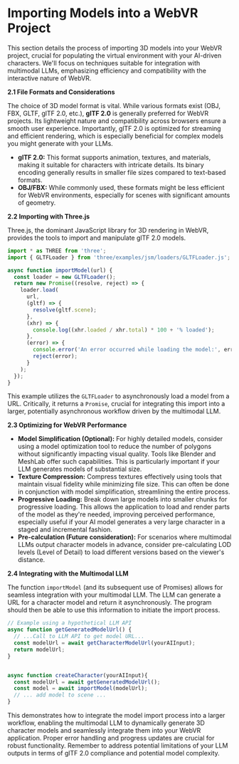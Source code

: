 # Importing Models into a WebVR Project

This section details the process of importing 3D models into your WebVR project, crucial for populating the virtual environment with your AI-driven characters.  We'll focus on techniques suitable for integration with multimodal LLMs, emphasizing efficiency and compatibility with the interactive nature of WebVR.

**2.1 File Formats and Considerations**

The choice of 3D model format is vital.  While various formats exist (OBJ, FBX, GLTF, glTF 2.0, etc.), **glTF 2.0** is generally preferred for WebVR projects.  Its lightweight nature and compatibility across browsers ensure a smooth user experience.  Importantly, glTF 2.0 is optimized for streaming and efficient rendering, which is especially beneficial for complex models you might generate with your LLMs.

* **glTF 2.0:**  This format supports animation, textures, and materials, making it suitable for characters with intricate details.  Its binary encoding generally results in smaller file sizes compared to text-based formats.
* **OBJ/FBX:** While commonly used, these formats might be less efficient for WebVR environments, especially for scenes with significant amounts of geometry.

**2.2 Importing with Three.js**

Three.js, the dominant JavaScript library for 3D rendering in WebVR, provides the tools to import and manipulate glTF 2.0 models.

```javascript
import * as THREE from 'three';
import { GLTFLoader } from 'three/examples/jsm/loaders/GLTFLoader.js';

async function importModel(url) {
  const loader = new GLTFLoader();
  return new Promise((resolve, reject) => {
    loader.load(
      url,
      (gltf) => {
        resolve(gltf.scene);
      },
      (xhr) => {
        console.log((xhr.loaded / xhr.total) * 100 + '% loaded');
      },
      (error) => {
        console.error('An error occurred while loading the model:', error);
        reject(error);
      }
    );
  });
}
```

This example utilizes the `GLTFLoader` to asynchronously load a model from a URL.  Critically, it returns a `Promise`, crucial for integrating this import into a larger, potentially asynchronous workflow driven by the multimodal LLM.

**2.3 Optimizing for WebVR Performance**

* **Model Simplification (Optional):**  For highly detailed models, consider using a model optimization tool to reduce the number of polygons without significantly impacting visual quality. Tools like Blender and MeshLab offer such capabilities. This is particularly important if your LLM generates models of substantial size.
* **Texture Compression:** Compress textures effectively using tools that maintain visual fidelity while minimizing file size.  This can often be done in conjunction with model simplification, streamlining the entire process.
* **Progressive Loading:** Break down large models into smaller chunks for progressive loading.  This allows the application to load and render parts of the model as they're needed, improving perceived performance, especially useful if your AI model generates a very large character in a staged and incremental fashion.
* **Pre-calculation (Future consideration):** For scenarios where multimodal LLMs output character models in advance, consider pre-calculating LOD levels (Level of Detail) to load different versions based on the viewer's distance.

**2.4 Integrating with the Multimodal LLM**

The function `importModel` (and its subsequent use of Promises) allows for seamless integration with your multimodal LLM.  The LLM can generate a URL for a character model and return it asynchronously.  The program should then be able to use this information to initiate the import process.


```javascript
// Example using a hypothetical LLM API
async function getGeneratedModelUrl() {
  // ...Call to LLM API to get model URL...
  const modelUrl = await getCharacterModelUrl(yourAIInput);
  return modelUrl;
}


async function createCharacter(yourAIInput){
  const modelUrl = await getGeneratedModelUrl();
  const model = await importModel(modelUrl);
  // ... add model to scene ...
}
```


This demonstrates how to integrate the model import process into a larger workflow, enabling the multimodal LLM to dynamically generate 3D character models and seamlessly integrate them into your WebVR application.  Proper error handling and progress updates are crucial for robust functionality. Remember to address potential limitations of your LLM outputs in terms of glTF 2.0 compliance and potential model complexity.


<a id='chapter-3'></a>